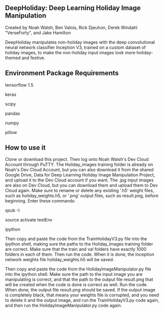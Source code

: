 ## DeepHoliday: Deep Learning Holiday Image Manipulation
Created by Noah Walsh, Ben Valois, Rick Djeuhon, Derek Windahl "VerseForty", and Jake Hamilton

DeepHoliday manipulates non-holiday images with the deep convolutional neural network classifier Inception V3, trained on a custom dataset of holiday images, to make the non-holiday input images look more holiday-themed and festive.

## Environment Package Requirements
tensorflow 1.5

keras

scipy

pandas

numpy

pillow

## How to use it
Clone or download this project. Then log onto Noah Walsh's Dev Cloud Account through PuTTY. The Holiday_images training folder is already on Noah's Dev Cloud Account, but you can also download it from the shared Google Drive, Data for Deep Learning Holiday Image Manipulation Project, and upload it to the Dev Cloud account if you want. The .jpg input images are also on Dev Cloud, but you can download them and upload them to Dev Cloud again. Make sure to rename or delete any existing '.h5' weight files, such as holiday_weights.h5, or '.png' output files, such as result.png, before beginning. Enter these commands:

qsub -I

source activate testEnv

ipython

Then copy and paste the code from the TrainHolidayV3.py file into the ipython shell, making sure the paths to the Holiday_images training folder are correct. Make sure that the train and val folders have exactly 1000 folders in each of them. Then run the code. When it is done, the Inception network weights file holiday_weights.h5 will be saved.

Then copy and paste the code from the HolidayImageManipulator.py file into the ipython shell. Make sure the path to the input image you are manipulating is correct, and that the path to the output file result.png that will be created when the code is done is correct as well. Run the code. When done, the output file result.png should be saved. If the output image is completely black, that means your weights file is corrupted, and you need to delete it and the output image, and run the TrainHolidayV3.py code again, and then run the HolidayImageManipulator.py code again. 
